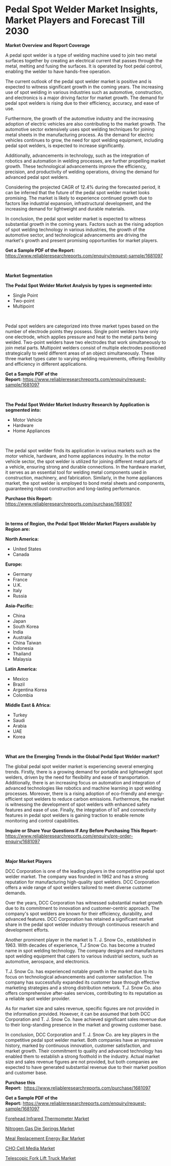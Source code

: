 <p><h1>Pedal Spot Welder Market Insights, Market Players and Forecast Till 2030</h1></p><p><strong>Market Overview and Report Coverage</strong></p>
<p><p>A pedal spot welder is a type of welding machine used to join two metal surfaces together by creating an electrical current that passes through the metal, melting and fusing the surfaces. It is operated by foot pedal control, enabling the welder to have hands-free operation.</p><p>The current outlook of the pedal spot welder market is positive and is expected to witness significant growth in the coming years. The increasing use of spot welding in various industries such as automotive, construction, and electronics is a major driving factor for market growth. The demand for pedal spot welders is rising due to their efficiency, accuracy, and ease of use.</p><p>Furthermore, the growth of the automotive industry and the increasing adoption of electric vehicles are also contributing to the market growth. The automotive sector extensively uses spot welding techniques for joining metal sheets in the manufacturing process. As the demand for electric vehicles continues to grow, the need for spot welding equipment, including pedal spot welders, is expected to increase significantly.</p><p>Additionally, advancements in technology, such as the integration of robotics and automation in welding processes, are further propelling market growth. These technological advancements improve the efficiency, precision, and productivity of welding operations, driving the demand for advanced pedal spot welders.</p><p>Considering the projected CAGR of 12.4% during the forecasted period, it can be inferred that the future of the pedal spot welder market looks promising. The market is likely to experience continued growth due to factors like industrial expansion, infrastructural development, and the increasing demand for lightweight and durable materials.</p><p>In conclusion, the pedal spot welder market is expected to witness substantial growth in the coming years. Factors such as the rising adoption of spot welding technology in various industries, the growth of the automotive sector, and technological advancements are driving the market's growth and present promising opportunities for market players.</p></p>
<p><strong>Get a Sample PDF of the Report:</strong> <a href="https://www.reliableresearchreports.com/enquiry/request-sample/1681097">https://www.reliableresearchreports.com/enquiry/request-sample/1681097</a></p>
<p>&nbsp;</p>
<p><strong>Market Segmentation</strong></p>
<p><strong>The Pedal Spot Welder Market Analysis by types is segmented into:</strong></p>
<p><ul><li>Single Point</li><li>Two-point</li><li>Multipoint</li></ul></p>
<p>&nbsp;</p>
<p><p>Pedal spot welders are categorized into three market types based on the number of electrode points they possess. Single point welders have only one electrode, which applies pressure and heat to the metal parts being welded. Two-point welders have two electrodes that work simultaneously to join metal parts. Multipoint welders consist of multiple electrodes positioned strategically to weld different areas of an object simultaneously. These three market types cater to varying welding requirements, offering flexibility and efficiency in different applications.</p></p>
<p><strong>Get a Sample PDF of the Report:</strong>&nbsp;<a href="https://www.reliableresearchreports.com/enquiry/request-sample/1681097">https://www.reliableresearchreports.com/enquiry/request-sample/1681097</a></p>
<p>&nbsp;</p>
<p><strong>The Pedal Spot Welder Market Industry Research by Application is segmented into:</strong></p>
<p><ul><li>Motor Vehicle</li><li>Hardware</li><li>Home Appliances</li></ul></p>
<p>&nbsp;</p>
<p><p>The pedal spot welder finds its application in various markets such as the motor vehicle, hardware, and home appliances industry. In the motor vehicle sector, the spot welder is utilized for joining different metal parts of a vehicle, ensuring strong and durable connections. In the hardware market, it serves as an essential tool for welding metal components used in construction, machinery, and fabrication. Similarly, in the home appliances market, the spot welder is employed to bond metal sheets and components, guaranteeing robust construction and long-lasting performance.</p></p>
<p><strong>Purchase this Report:</strong>&nbsp; <a href="https://www.reliableresearchreports.com/purchase/1681097">https://www.reliableresearchreports.com/purchase/1681097</a></p>
<p>&nbsp;</p>
<p><strong>In terms of Region, the Pedal Spot Welder Market Players available by Region are:</strong></p>
<p>
    <p> <strong> North America: </strong>
        <ul>
            <li>United States</li>
            <li>Canada</li>
        </ul>
        </p> 
    <p> <strong> Europe: </strong>
        <ul>
            <li>Germany</li>
            <li>France</li>
            <li>U.K.</li>
            <li>Italy</li>
            <li>Russia</li>
        </ul>
        </p> 
    <p> <strong> Asia-Pacific: </strong>
        <ul>
            <li>China</li>
            <li>Japan</li>
            <li>South Korea</li>
            <li>India</li>
            <li>Australia</li>
            <li>China Taiwan</li>
            <li>Indonesia</li>
            <li>Thailand</li>
            <li>Malaysia</li>
        </ul>
        </p> 
    <p> <strong> Latin America: </strong>
        <ul>
            <li>Mexico</li>
            <li>Brazil</li>
            <li>Argentina Korea</li>
            <li>Colombia</li>
        </ul>
        </p> 
    <p> <strong> Middle East & Africa: </strong>
        <ul>
            <li>Turkey</li>
            <li>Saudi</li>
            <li>Arabia</li>
            <li>UAE</li>
            <li>Korea</li>
        </ul>
    </p>
    </p>
<p>&nbsp;</p>
<p><strong>What are the Emerging Trends in the Global Pedal Spot Welder market?</strong></p>
<p><p>The global pedal spot welder market is experiencing several emerging trends. Firstly, there is a growing demand for portable and lightweight spot welders, driven by the need for flexibility and ease of transportation. Additionally, there is an increasing focus on automation and integration of advanced technologies like robotics and machine learning in spot welding processes. Moreover, there is a rising adoption of eco-friendly and energy-efficient spot welders to reduce carbon emissions. Furthermore, the market is witnessing the development of spot welders with enhanced safety features and ease of use. Finally, the integration of IoT and connectivity features in pedal spot welders is gaining traction to enable remote monitoring and control capabilities.</p></p>
<p><strong>Inquire or Share Your Questions If Any Before Purchasing This Report</strong>- <a href="https://www.reliableresearchreports.com/enquiry/pre-order-enquiry/1681097">https://www.reliableresearchreports.com/enquiry/pre-order-enquiry/1681097</a></p>
<p>&nbsp;</p>
<p><strong>Major Market Players</strong></p>
<p><p>DCC Corporation is one of the leading players in the competitive pedal spot welder market. The company was founded in 1962 and has a strong reputation for manufacturing high-quality spot welders. DCC Corporation offers a wide range of spot welders tailored to meet diverse customer demands.</p><p>Over the years, DCC Corporation has witnessed substantial market growth due to its commitment to innovation and customer-centric approach. The company's spot welders are known for their efficiency, durability, and advanced features. DCC Corporation has retained a significant market share in the pedal spot welder industry through continuous research and development efforts.</p><p>Another prominent player in the market is T. J. Snow Co., established in 1963. With decades of experience, T.J Snow Co. has become a trusted name in spot welding technology. The company designs and manufactures spot welding equipment that caters to various industrial sectors, such as automotive, aerospace, and electronics.</p><p>T.J. Snow Co. has experienced notable growth in the market due to its focus on technological advancements and customer satisfaction. The company has successfully expanded its customer base through effective marketing strategies and a strong distribution network. T.J. Snow Co. also offers comprehensive after-sales services, contributing to its reputation as a reliable spot welder provider.</p><p>As for market size and sales revenue, specific figures are not provided in the information provided. However, it can be assumed that both DCC Corporation and T. J. Snow Co. have achieved significant sales revenue due to their long-standing presence in the market and growing customer base.</p><p>In conclusion, DCC Corporation and T. J. Snow Co. are key players in the competitive pedal spot welder market. Both companies have an impressive history, marked by continuous innovation, customer satisfaction, and market growth. Their commitment to quality and advanced technology has enabled them to establish a strong foothold in the industry. Actual market size and sales revenue figures are not provided, but both companies are expected to have generated substantial revenue due to their market position and customer base.</p></p>
<p><strong>Purchase this Report:</strong>&nbsp;&nbsp;<a href="https://www.reliableresearchreports.com/purchase/1681097">https://www.reliableresearchreports.com/purchase/1681097</a></p>
<p></p>
<p><strong>Get a Sample PDF of the Report:</strong>&nbsp;<a href="https://www.reliableresearchreports.com/enquiry/request-sample/1681097">https://www.reliableresearchreports.com/enquiry/request-sample/1681097</a></p>
<p><p><a href="https://medium.com/@sachintenrp23/forehead-infrared-thermometer-market-size-cagr-trends-2024-2030-a4ab7de4aeac">Forehead Infrared Thermometer Market</a></p><p><a href="https://www.linkedin.com/pulse/nitrogen-gas-die-springs-market-insights-players-forecast/">Nitrogen Gas Die Springs Market</a></p><p><a href="https://www.linkedin.com/pulse/meal-replacement-energy-bar-market-size-share-global-analysis/">Meal Replacement Energy Bar Market</a></p><p><a href="https://medium.com/@yuvrajsinghrp23/cho-cell-media-market-size-cagr-trends-2024-2030-63961b816e8b">CHO Cell Media Market</a></p><p><a href="https://www.linkedin.com/pulse/telescopic-fork-lift-truck-market-share-amp-new-trends-analysis/">Telescopic Fork Lift Truck Market</a></p></p>
